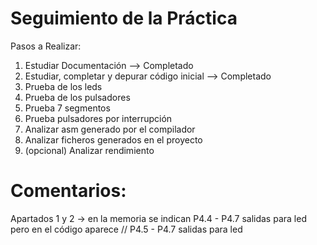 # Seguimiento de la Práctica

Pasos a Realizar:
1. Estudiar Documentación -->
   Completado
3. Estudiar, completar y depurar código inicial -->
   Completado
5. Prueba de los leds
6. Prueba de los pulsadores
7. Prueba 7 segmentos
8. Prueba pulsadores por interrupción
9. Analizar asm generado por el compilador
10. Analizar ficheros generados en el proyecto
11. (opcional) Analizar rendimiento


# Comentarios:
Apartados 1 y 2 -> en la memoria se indican P4.4 - P4.7 salidas para led
pero en el código aparece // P4.5 - P4.7 salidas para led
